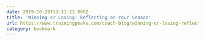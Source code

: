 ```yaml
---
date: 2019-10-29T13:11:23.000Z
title: 'Winning or Losing: Reflecting on Your Season'
url: https://www.trainingpeaks.com/coach-blog/winning-or-losing-reflecting-on-your-season/
category: bookmark
---
```

